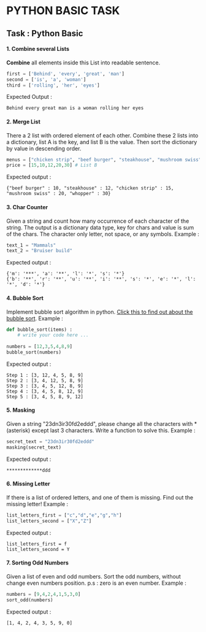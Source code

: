 # PYTHON BASIC TASK















## Task : Python Basic

#### 1. Combine several Lists

**Combine** all elements inside this List into readable sentence.
```python
first = ['Behind', 'every', 'great', 'man']
second = ['is', 'a', 'woman']
third = ['rolling', 'her', 'eyes']
```
Expected Output :
```
Behind every great man is a woman rolling her eyes
```
#### 2.  Merge List
There a 2 list with ordered element of each other. Combine these 2 lists into a dictionary, list A is the key, and list B is the value. Then sort the dictionary by value in descending order.
```python
menus = ["chicken strip", "beef burger", "steakhouse", "mushroom swiss", "whopper"] # List A
price = [15,10,12,20,30] # List B
```
Expected output :
```
{"beef burger" : 10, "steakhouse" : 12, "chicken strip" : 15, "mushroom swiss" : 20, "whopper" : 30}
```
#### 3. Char Counter
Given a string and count how many occurrence of each character of the string. The output is a dictionary data type, key for chars and value is sum of the chars. The character only letter, not space, or any symbols. 
Example :
```python
text_1 = "Mammals"
text_2 = "Bruiser build"
```
Expected output :
```
{'m': '***', 'a': '**', 'l': '*', 's': '*'}
{'b': '**', 'r': '**', 'u': '**', 'i': '**', 's': '*', 'e': '*', 'l': '*', 'd': '*'}

```
#### 4. Bubble Sort
Implement bubble sort algorithm in python. [Click this to find out about the bubble sort](https://en.wikipedia.org/wiki/Bubble_sort).
Example :
```python
def bubble_sort(items) :
	# write your code here ...
    
numbers = [12,3,5,4,8,9]
bubble_sort(numbers)
```
Expected output :
```
Step 1 : [3, 12, 4, 5, 8, 9]
Step 2 : [3, 4, 12, 5, 8, 9]
Step 3 : [3, 4, 5, 12, 8, 9]
Step 4 : [3, 4, 5, 8, 12, 9]
Step 5 : [3, 4, 5, 8, 9, 12]
```

#### 5.  Masking
Given a string "23dn3ir30fd2eddd", please change all the characters with * (asterisk) except last 3 characters. Write a function to solve this.
Example :
```python
secret_text = "23dn3ir30fd2eddd"
masking(secret_text)
```
Expected output :
```
*************ddd
```
#### 6. Missing Letter
If there is a list of ordered letters, and one of them is missing. Find out the missing letter!
Example :
```python
list_letters_first = ["c","d","e","g","h"]
list_letters_second = ["X","Z"]
```
Expected output :
```
list_letters_first = f
list_letters_second = Y
```
#### 7. Sorting Odd Numbers
Given a list of even and odd numbers. Sort the odd numbers, without change even numbers position. 
p.s : zero is an even number.
Example :
```python
numbers = [9,4,2,4,1,5,3,0]
sort_odd(numbers)
```
Expected output :
```
[1, 4, 2, 4, 3, 5, 9, 0]
```
